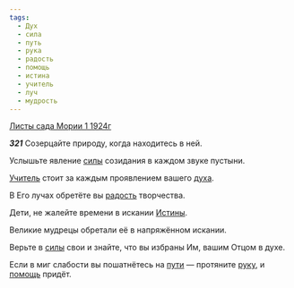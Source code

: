 ```yaml
---
tags:
  - Дух
  - сила
  - путь
  - рука
  - радость
  - помощь
  - истина
  - учитель
  - луч
  - мудрость
---
```


[Листы сада Мории 1 1924г](https://127.0.0.1:4002/agni/1924)

___321___
Созерцайте природу, когда находитесь в ней.   

Услышьте явление [силы](../../../tags/#сила) созидания в каждом звуке пустыни.   

[Учитель](../../../tags/#учитель) стоит за каждым проявлением вашего [духа](../../../tags/#Дух).   

В Его лучах обретёте вы [радость](../../../tags/#радость) творчества.   

Дети, не жалейте времени в искании [Истины](../../../tags/#истина).   

Великие мудрецы обретали её в напряжённом искании.   

Верьте в [силы](../../../tags/#сила) свои и знайте, что вы избраны Им, вашим Отцом в духе.   

Если в миг слабости вы пошатнётесь на [пути](../../../tags/#путь) — протяните [руку](../../../tags/#рука), и [помощь](../../../tags/#помощь) придёт.   

